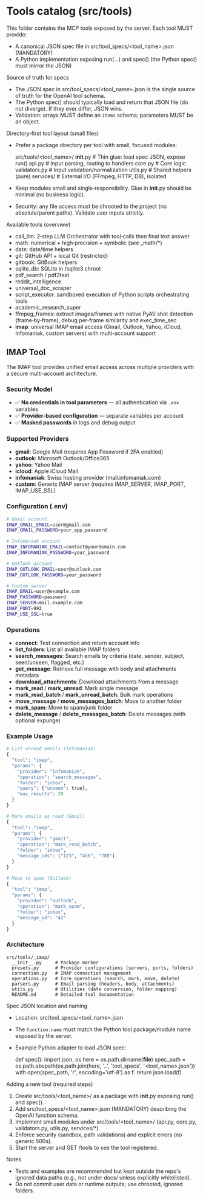 

# Tools catalog (src/tools)

This folder contains the MCP tools exposed by the server. Each tool MUST provide:
- A canonical JSON spec file in src/tool_specs/<tool_name>.json (MANDATORY)
- A Python implementation exposing run(...) and spec() (the Python spec() must mirror the JSON)

Source of truth for specs
- The JSON spec in src/tool_specs/<tool_name>.json is the single source of truth for the OpenAI tool schema.
- The Python spec() should typically load and return that JSON file (do not diverge). If they ever differ, JSON wins.
- Validation: arrays MUST define an `items` schema; parameters MUST be an object.

Directory‑first tool layout (small files)
- Prefer a package directory per tool with small, focused modules:

  src/tools/<tool_name>/
    __init__.py        # Thin glue: load spec JSON, expose run()
    api.py             # Input parsing, routing to handlers
    core.py            # Core logic
    validators.py      # Input validation/normalization
    utils.py           # Shared helpers (pure)
    services/          # External I/O (FFmpeg, HTTP, DB), isolated

- Keep modules small and single‑responsibility. Glue in __init__.py should be minimal (no business logic).
- Security: any file access must be chrooted to the project (no absolute/parent paths). Validate user inputs strictly.

Available tools (overview)
- call_llm: 2‑step LLM Orchestrator with tool‑calls then final text answer
- math: numerical + high‑precision + symbolic (see _math/*)
- date: date/time helpers
- git: GitHub API + local Git (restricted)
- gitbook: GitBook helpers
- sqlite_db: SQLite in <project>/sqlite3 chroot
- pdf_search / pdf2text
- reddit_intelligence
- universal_doc_scraper
- script_executor: sandboxed execution of Python scripts orchestrating tools
- academic_research_super
- ffmpeg_frames: extract images/frames with native PyAV shot detection (frame‑by‑frame), debug per‑frame similarity and exec_time_sec
- **imap**: universal IMAP email access (Gmail, Outlook, Yahoo, iCloud, Infomaniak, custom servers) with multi-account support

## IMAP Tool

The IMAP tool provides unified email access across multiple providers with a secure multi-account architecture.

### Security Model
- ✅ **No credentials in tool parameters** — all authentication via `.env` variables
- ✅ **Provider-based configuration** — separate variables per account
- ✅ **Masked passwords** in logs and debug output

### Supported Providers
- **gmail**: Google Mail (requires App Password if 2FA enabled)
- **outlook**: Microsoft Outlook/Office365
- **yahoo**: Yahoo Mail
- **icloud**: Apple iCloud Mail
- **infomaniak**: Swiss hosting provider (mail.infomaniak.com)
- **custom**: Generic IMAP server (requires IMAP_SERVER, IMAP_PORT, IMAP_USE_SSL)

### Configuration (.env)
```bash
# Gmail account
IMAP_GMAIL_EMAIL=user@gmail.com
IMAP_GMAIL_PASSWORD=your_app_password

# Infomaniak account
IMAP_INFOMANIAK_EMAIL=contact@yourdomain.com
IMAP_INFOMANIAK_PASSWORD=your_password

# Outlook account
IMAP_OUTLOOK_EMAIL=user@outlook.com
IMAP_OUTLOOK_PASSWORD=your_password

# Custom server
IMAP_EMAIL=user@example.com
IMAP_PASSWORD=password
IMAP_SERVER=mail.example.com
IMAP_PORT=993
IMAP_USE_SSL=true
```

### Operations
- **connect**: Test connection and return account info
- **list_folders**: List all available IMAP folders
- **search_messages**: Search emails by criteria (date, sender, subject, seen/unseen, flagged, etc.)
- **get_message**: Retrieve full message with body and attachments metadata
- **download_attachments**: Download attachments from a message
- **mark_read** / **mark_unread**: Mark single message
- **mark_read_batch** / **mark_unread_batch**: Bulk mark operations
- **move_message** / **move_messages_batch**: Move to another folder
- **mark_spam**: Move to spam/junk folder
- **delete_message** / **delete_messages_batch**: Delete messages (with optional expunge)

### Example Usage
```python
# List unread emails (Infomaniak)
{
  "tool": "imap",
  "params": {
    "provider": "infomaniak",
    "operation": "search_messages",
    "folder": "inbox",
    "query": {"unseen": true},
    "max_results": 20
  }
}

# Mark emails as read (Gmail)
{
  "tool": "imap",
  "params": {
    "provider": "gmail",
    "operation": "mark_read_batch",
    "folder": "inbox",
    "message_ids": ["123", "456", "789"]
  }
}

# Move to spam (Outlook)
{
  "tool": "imap",
  "params": {
    "provider": "outlook",
    "operation": "mark_spam",
    "folder": "inbox",
    "message_id": "42"
  }
}
```

### Architecture
```
src/tools/_imap/
  __init__.py     # Package marker
  presets.py      # Provider configurations (servers, ports, folders)
  connection.py   # IMAP connection management
  operations.py   # Core operations (search, mark, move, delete)
  parsers.py      # Email parsing (headers, body, attachments)
  utils.py        # Utilities (date conversion, folder mapping)
  README.md       # Detailed tool documentation
```

Spec JSON location and naming
- Location: src/tool_specs/<tool_name>.json
- The `function.name` must match the Python tool package/module name exposed by the server.
- Example Python adapter to load JSON spec:

  def spec():
      import json, os
      here = os.path.dirname(__file__)
      spec_path = os.path.abspath(os.path.join(here, '..', 'tool_specs', '<tool_name>.json'))
      with open(spec_path, 'r', encoding='utf-8') as f:
          return json.load(f)

Adding a new tool (required steps)
1) Create src/tools/<tool_name>/ as a package with __init__.py exposing run() and spec().
2) Add src/tool_specs/<tool_name>.json (MANDATORY) describing the OpenAI function schema.
3) Implement small modules under src/tools/<tool_name>/ (api.py, core.py, validators.py, utils.py, services/*).
4) Enforce security (sandbox, path validations) and explicit errors (no generic 500s).
5) Start the server and GET /tools to see the tool registered.

Notes
- Tests and examples are recommended but kept outside the repo's ignored data paths (e.g., not under docs/ unless explicitly whitelisted).
- Do not commit user data or runtime outputs; use chrooted, ignored folders.

 
